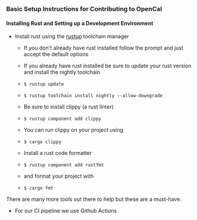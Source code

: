 ### Basic Setup Instructions for Contributing to OpenCal

#### Installing Rust and Setting up a Development Environment
- Install rust using the [rustup](https://rustup.rs) toolchain manager
  - If you don't already have rust installed follow the prompt and just accept the default options
  - If you already have rust installed be sure to update your rust version and install the nightly toolchain

  - `$ rustup update`
  - `$ rustup toolchain install nightly --allow-downgrade`

  - Be sure to install clippy (a rust linter)
  - `$ rustup component add clippy`
  - You can run clippy on your project using 
  - `$ cargo clippy`
  
  - Install a rust code formatter
  - `$ rustup component add rustfmt`
  - and format your project with
  - `$ cargo fmt`

There are many more tools out there to help but these are a must-have.


- For our CI pipeline we use Github Actions
